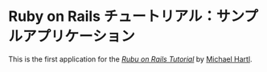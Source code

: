 # Ruby on Rails チュートリアル：サンプルアプリケーション

This is the first application for the
[*Rubu on Rails Tutorial*](http://railstutorial.jp)
by [Michael Hartl](http://www.michaelhartl.com).
